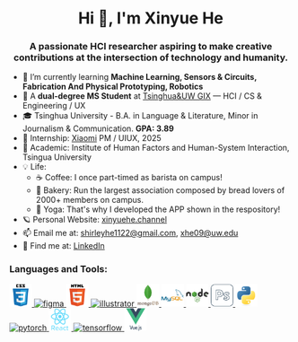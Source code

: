<h1 align="center">Hi 👋, I'm Xinyue He</h1>
<h3 align="center">A passionate HCI researcher aspiring to make creative contributions at the intersection of technology and humanity.</h3>

- 🌱 I’m currently learning **Machine Learning, Sensors & Circuits, Fabrication And Physical Prototyping, Robotics**
- 🪪 A **dual-degree MS Student** at [Tsinghua&UW GIX](https://gix.tsinghua.edu.cn/en/) — HCI / CS & Engineering / UX  
- 🎓 Tsinghua University - B.A. in Language & Literature, Minor in Journalism & Communication. **GPA: 3.89**
- 🧸 Internship: [Xiaomi](https://www.mi.com/global/) PM / UIUX, 2025 
- 🧩 Academic: Institute of Human Factors and Human-System Interaction, Tsingua University
- 💡 Life:
  - ☕️ Coffee: I once part-timed as barista on campus!
  - 🍞 Bakery: Run the largest association composed by bread lovers of 2000+ members on campus.
  - 🧘 Yoga: That's why I developed the APP shown in the respository!
- 🪐 Personal Website: [xinyuehe.channel](https://xinyuehe.channel/)
- 📫 Email me at: [shirleyhe1122@gmail.com](mailto:shirleyhe1122@gmail.com),  [xhe09@uw.edu](mailto:xhe09@uw.edu)
- 🐾 Find me at: [LinkedIn](https://www.linkedin.com/in/xinyuehe1122)


<p align="left">
</p>

<h3 align="left">Languages and Tools:</h3>
<p align="left"> <a href="https://www.w3schools.com/css/" target="_blank" rel="noreferrer"> <img src="https://raw.githubusercontent.com/devicons/devicon/master/icons/css3/css3-original-wordmark.svg" alt="css3" width="40" height="40"/> </a> <a href="https://www.figma.com/" target="_blank" rel="noreferrer"> <img src="https://www.vectorlogo.zone/logos/figma/figma-icon.svg" alt="figma" width="40" height="40"/> </a> <a href="https://www.w3.org/html/" target="_blank" rel="noreferrer"> <img src="https://raw.githubusercontent.com/devicons/devicon/master/icons/html5/html5-original-wordmark.svg" alt="html5" width="40" height="40"/> </a> <a href="https://www.adobe.com/in/products/illustrator.html" target="_blank" rel="noreferrer"> <img src="https://www.vectorlogo.zone/logos/adobe_illustrator/adobe_illustrator-icon.svg" alt="illustrator" width="40" height="40"/> </a> <a href="https://www.mongodb.com/" target="_blank" rel="noreferrer"> <img src="https://raw.githubusercontent.com/devicons/devicon/master/icons/mongodb/mongodb-original-wordmark.svg" alt="mongodb" width="40" height="40"/> </a> <a href="https://www.mysql.com/" target="_blank" rel="noreferrer"> <img src="https://raw.githubusercontent.com/devicons/devicon/master/icons/mysql/mysql-original-wordmark.svg" alt="mysql" width="40" height="40"/> </a> <a href="https://nodejs.org" target="_blank" rel="noreferrer"> <img src="https://raw.githubusercontent.com/devicons/devicon/master/icons/nodejs/nodejs-original-wordmark.svg" alt="nodejs" width="40" height="40"/> </a> <a href="https://www.photoshop.com/en" target="_blank" rel="noreferrer"> <img src="https://raw.githubusercontent.com/devicons/devicon/master/icons/photoshop/photoshop-line.svg" alt="photoshop" width="40" height="40"/> </a> <a href="https://www.python.org" target="_blank" rel="noreferrer"> <img src="https://raw.githubusercontent.com/devicons/devicon/master/icons/python/python-original.svg" alt="python" width="40" height="40"/> </a> <a href="https://pytorch.org/" target="_blank" rel="noreferrer"> <img src="https://www.vectorlogo.zone/logos/pytorch/pytorch-icon.svg" alt="pytorch" width="40" height="40"/> </a> <a href="https://reactjs.org/" target="_blank" rel="noreferrer"> <img src="https://raw.githubusercontent.com/devicons/devicon/master/icons/react/react-original-wordmark.svg" alt="react" width="40" height="40"/> </a> <a href="https://www.tensorflow.org" target="_blank" rel="noreferrer"> <img src="https://www.vectorlogo.zone/logos/tensorflow/tensorflow-icon.svg" alt="tensorflow" width="40" height="40"/> </a> <a href="https://vuejs.org/" target="_blank" rel="noreferrer"> <img src="https://raw.githubusercontent.com/devicons/devicon/master/icons/vuejs/vuejs-original-wordmark.svg" alt="vuejs" width="40" height="40"/> </a> </p>

